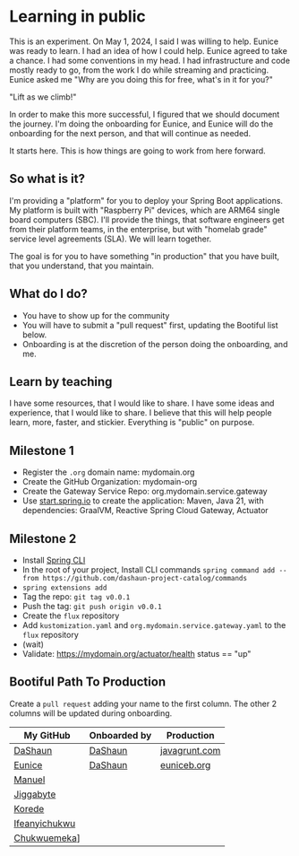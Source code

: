 # Learning in public

This is an experiment.  On May 1, 2024, I said I was willing to help.  Eunice was ready to learn.
I had an idea of how I could help.  Eunice agreed to take a chance.
I had some conventions in my head. I had infrastructure and code mostly ready to go, from the work I do while streaming and practicing.
Eunice asked me "Why are you doing this for free, what's in it for you?"

"Lift as we climb!"

In order to make this more successful, I figured that we should document the journey.
I'm doing the onboarding for Eunice, and Eunice will do the onboarding for the next person, and that will continue as needed.

It starts here. This is how things are going to work from here forward.

## So what is it?

I'm providing a "platform" for you to deploy your Spring Boot applications.
My platform is built with "Raspberry Pi" devices, which are ARM64 single board computers (SBC).
I'll provide the things, that software engineers get from their platform teams, in the enterprise, but with "homelab grade" service level agreements (SLA).
We will learn together.

The goal is for you to have something "in production" that you have built, that you understand, that you maintain.

## What do I do?

- You have to show up for the community
- You will have to submit a "pull request" first, updating the Bootiful list below.
- Onboarding is at the discretion of the person doing the onboarding, and me.

## Learn by teaching

I have some resources, that I would like to share. I have some ideas and experience, that I would like to share. I believe that this will help people learn, more, faster, and stickier.
Everything is "public" on purpose.

## Milestone 1

- Register the `.org` domain name: mydomain.org
- Create the GitHub Organization: mydomain-org
- Create the Gateway Service Repo: org.mydomain.service.gateway
- Use [start.spring.io](https://start.spring.io) to create the application: Maven, Java 21, with dependencies: GraalVM, Reactive Spring Cloud Gateway, Actuator

## Milestone 2
- Install [Spring CLI](https://docs.spring.io/spring-cli/reference/installation.html)
- In the root of your project, Install CLI commands `spring command add --from https://github.com/dashaun-project-catalog/commands`
- `spring extensions add`
- Tag the repo: `git tag v0.0.1`
- Push the tag: `git push origin v0.0.1`
- Create the `flux` repository
- Add `kustomization.yaml` and `org.mydomain.service.gateway.yaml` to the `flux` repository
- (wait)
- Validate: https://mydomain.org/actuator/health status == "up"

## Bootiful Path To Production

Create a `pull request` adding your name to the first column.
The other 2 columns will be updated during onboarding.

| My GitHub | Onboarded by | Production |
|-----------| ------------ | ---------- |
| [DaShaun](https://github.com/dashaun) | [DaShaun](https://github.com/dashaun) | [javagrunt.com](https://javagrunt.com) |
| [Eunice](https://github.com/eunix56) | [DaShaun](https://github.com/dashaun) | [euniceb.org](https://euniceb.org) |
| [Manuel](https://github.com/manuelinfosec) | 
| [Jiggabyte](https://github.com/jiggabyte) | 
| [Korede](https://github.com/Kordedekehine) |
| [Ifeanyichukwu](https://github.com/ifeanyichukwuOtiwa-sports)|
| [Chukwuemeka](https://github.com/Charlyco)]


